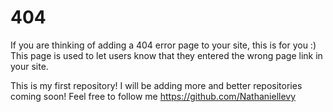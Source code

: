 # 404

If you are thinking of adding a 404 error page to your site, this is for you :)
This page is used to let users know that they entered the wrong page link in your site. 

This is my first repository! I will be adding more and better repositories coming soon! Feel free to follow me
https://github.com/Nathaniellevy
